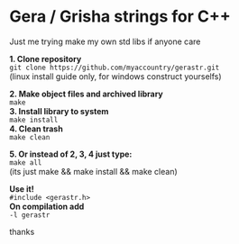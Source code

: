 # Gera / Grisha strings for C++  
Just me trying make my own std libs if anyone care  
  
**1. Clone repository**  
`git clone https://github.com/myaccountry/gerastr.git`  
(linux install guide only, for windows construct yourselfs)  
  
**2. Make object files and archived library**  
`make`  
**3. Install library to system**  
`make install`  
**4. Clean trash**  
`make clean`  
 
**5. Or instead of 2, 3, 4 just type:**  
`make all`  
(its just make && make install && make clean)  
  
**Use it!**  
`#include <gerastr.h>`  
**On compilation add**   
`-l gerastr`  
  
thanks 
